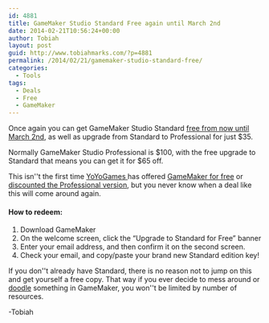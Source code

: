 ```yaml
---
id: 4881
title: GameMaker Studio Standard Free again until March 2nd
date: 2014-02-21T10:56:24+00:00
author: Tobiah
layout: post
guid: http://www.tobiahmarks.com/?p=4881
permalink: /2014/02/21/gamemaker-studio-standard-free/
categories:
  - Tools
tags:
  - Deals
  - Free
  - GameMaker
---
```

Once again you can get GameMaker Studio Standard <a title="GameMaker Studio Standard Free" href="http://www.yoyogames.com/developers/promotions/sale" target="_blank">free from now until March 2nd</a>, as well as upgrade from Standard to Professional for just $35.

Normally GameMaker Studio Professional is $100, with the free upgrade to Standard that means you can get it for $65 off.

This isn''t the first time <a title="YoYoGames" href="http://www.yoyogames.com/" target="_blank">YoYoGames </a>has offered [GameMaker for free](http://www.tobiahmarks.com/2013/11/gamemaker-studio-standard-free-limited-time/ "GameMaker Studio Standard Free for a limited time!") or [discounted the Professional version](http://www.tobiahmarks.com/2013/12/upgrade-gamemaker-studio-standard/ "$25 Upgrade GameMaker Studio Standard to Professional"), but you never know when a deal like this will come around again.

#### How to redeem:

  1. Download GameMaker
  2. On the welcome screen, click the “Upgrade to Standard for Free” banner
  3. Enter your email address, and then confirm it on the second screen.
  4. Check your email, and copy/paste your brand new Standard edition key!

If you don''t already have Standard, there is no reason not to jump on this and get yourself a free copy. That way if you ever decide to mess around or [doodle](http://www.tobiahmarks.com/2014/01/everything-is-a-skill/ "Everything is a skill – Start practicing") something in GameMaker, you won''t be limited by number of resources.

-Tobiah